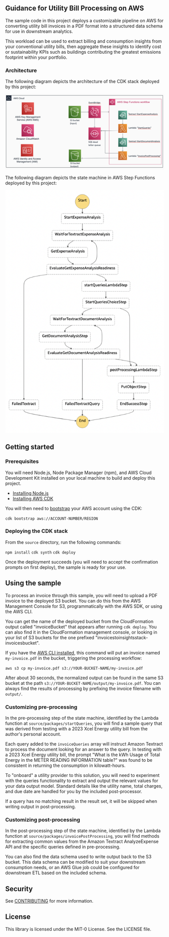 ## Guidance for Utility Bill Processing on AWS

The sample code in this project deploys a customizable pipeline on AWS for converting utility bill invoices in a PDF format into a structured data schema for use in downstream analytics.

This workload can be used to extract billing and consumption insights from your conventional utility bills, then aggregate these insights to identify cost or sustainability KPIs such as buildings contributing the greatest emissions footprint within your portfolio.

### Architecture

The following diagram depicts the architecture of the CDK stack deployed by this project:

![CDK architecture](/assets/CDK-architecture.png)

The following diagram depicts the state machine in AWS Step Functions deployed by this project:

![SFN architecture](/assets/SFN-architecture.png)

## Getting started

### Prerequisites

You will need Node.js, Node Package Manager (npm), and AWS Cloud Development Kit installed on your local machine to build and deploy this project.

- [Installing Node.js](https://nodejs.org/en/download/)
- [Installing AWS CDK](https://docs.aws.amazon.com/cdk/v2/guide/getting_started.html)

You will then need to [bootstrap](https://docs.aws.amazon.com/cdk/v2/guide/getting_started.html#getting_started_bootstrap) your AWS account using the CDK:

`cdk bootstrap aws://ACCOUNT-NUMBER/REGION`

### Deploying the CDK stack

From the `source` directory, run the following commands:

`npm install`
`cdk synth`
`cdk deploy`

Once the deployment succeeds (you will need to accept the confirmation prompts on first deploy), the sample is ready for your use.

## Using the sample

To process an invoice through this sample, you will need to upload a PDF invoice to the deployed S3 bucket. You can do this from the AWS Management Console for S3, programmatically with the AWS SDK, or using the AWS CLI.

You can get the name of the deployed bucket from the CloudFormation output called "invoiceBucket" that appears after running `cdk deploy`. You can also find it in the CloudFormation management console, or looking in your list of S3 buckets for the one prefixed "invoicestoinsightsstack-invoicesbucket".

If you have the [AWS CLI installed](https://docs.aws.amazon.com/cli/latest/userguide/getting-started-install.html), this command will put an invoice named `my-invoice.pdf` in the bucket, triggering the processing workflow:

`aws s3 cp my-invoice.pdf s3://YOUR-BUCKET-NAME/my-invoice.pdf`

After about 30 seconds, the normalized output can be found in the same S3 bucket at the path `s3://YOUR-BUCKET-NAME/output/my-invoice.pdf`. You can always find the results of processing by prefixing the invoice filename with `output/`.

### Customizing pre-processing

In the pre-processing step of the state machine, identified by the Lambda function at `source/packages/startQueries`, you will find a sample query that was derived from testing with a 2023 Xcel Energy utility bill from the author's personal account.

Each query added to the `invoiceQueries` array will instruct Amazon Textract to process the document looking for an answer to the query. In testing with a 2023 Xcel Energy utility bill, the prompt "What is the kWh Usage of Total Energy in the METER READING INFORMATION table?" was found to be consistent in returning the consumption in kilowatt-hours.

To "onboard" a utility provider to this solution, you will need to experiment with the queries functionality to extract and output the relevant values for your data output model. Standard details like the utility name, total charges, and due date are handled for you by the included post-processor.

If a query has no matching result in the result set, it will be skipped when writing output in post-processing.

### Customizing post-processing

In the post-processing step of the state machine, identified by the Lambda function at `source/packages/invoicePostProcessing`, you will find methods for extracting common values from the Amazon Textract AnalyzeExpense API and the specific queries defined in pre-processing.

You can also find the data schema used to write output back to the S3 bucket. This data schema can be modified to suit your downstream consumption needs, or an AWS Glue job could be configured for downstream ETL based on the included schema.

## Security

See [CONTRIBUTING](CONTRIBUTING.md#security-issue-notifications) for more information.

## License

This library is licensed under the MIT-0 License. See the LICENSE file.
